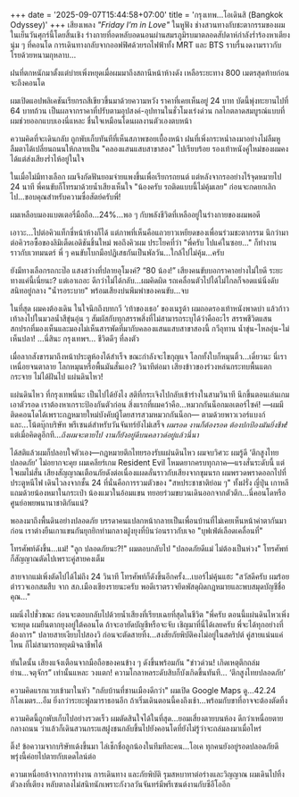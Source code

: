 +++
date = '2025-09-07T15:44:58+07:00'
title = 'กรุงเทพ...โอเดินสิ (Bangkok Odyssey)'
+++
เสียงเพลง *"Friday I’m in Love"* ในหูฟัง ช่างสวนทางกับชะตากรรมของผมในเย็นวันศุกร์นี้โดยสิ้นเชิง ร่างกายที่อดหลับอดนอนผ่านสมรภูมิรบมาตลอดสัปดาห์กำลังร่ำร้องหาเตียงนุ่ม ๆ ที่คอนโด การเดินทางกลับจากออฟฟิศด้วยรถไฟฟ้าทั้ง MRT และ BTS ราบรื่นงดงามราวกับโรยด้วยหนามกุหลาบ...

ฝนที่ตกหนักมาตั้งแต่บ่ายเพิ่งหยุดเมื่อผมมาถึงสถานีหน้าห้างดัง เหลือระยะทาง 800 เมตรสุดท้ายก่อนจะถึงคอนโด

ผมเปิดแอปพลิเคชันเรียกรถสีเขียวขึ้นมาด้วยความหวัง ราคาที่เคยเห็นอยู่ 24 บาท บัดนี้พุ่งทะยานไปที่ 64 บาทถ้วน เป็นผลจากราคาที่ปรับตามอุปสงค์-อุปทานในชั่วโมงเร่งด่วน กลไกตลาดสมบูรณ์แบบที่ผมช่วยออกแบบเองนี่แหละ ชื่นใจเหมือนโดนผลงานตัวเองตบหน้า

ความคิดที่จะเดินกลับ ถูกพับเก็บทันทีที่เห็นสภาพซอยเบื้องหน้า ฝนที่เพิ่งกระหน่ำลงมาอย่างไม่ลืมหูลืมตาได้เปลี่ยนถนนให้กลายเป็น "คลองแสนแสบสาขาสอง" ไปเรียบร้อย รองเท้าหนังคู่ใหม่ของผมคงได้แต่ส่งเสียงร่ำไห้อยู่ในใจ

ในเมื่อไม่มีทางเลือก ผมจึงกัดฟันยอมจ่ายแพงขึ้นเพื่อเรียกรถยนต์ แต่หลังจากรออย่างไร้จุดหมายไป 24 นาที พี่คนขับก็โทรมาด้วยน้ำเสียงเห็นใจ "น้องครับ รถติดแบบนี้ไม่คุ้มเลย" ก่อนจะกดยกเลิกไป...ขอบคุณสำหรับความซื่อสัตย์ครับพี่!

ผมเหลือบมองแบตเตอรี่มือถือ...24%...พอ ๆ กับพลังชีวิตที่เหลืออยู่ในร่างกายของผมพอดี

เอาวะ...ไปต่อคิวแท็กซี่หน้าห้างก็ได้ แต่ภาพที่เห็นคือแถวยาวเหยียดของเพื่อนร่วมชะตากรรม นึกว่ามาต่อคิวรอซื้อของลิมิเต็ดเอดิชันชิ้นใหม่ พอถึงคิวผม ประโยคที่ว่า "พี่ครับ ไปแค่ในซอย..." ก็ทำงานราวกับเวทมนตร์ พี่ ๆ คนขับโบกมือปฏิเสธกันเป็นพัลวัน...ใกล้ไปไม่คุ้ม...ครับ

ยังมีทางเลือกรถกะป๊อ แสงสว่างที่ปลายอุโมงค์? “80 น้อง!” เสียงคนขับบอกราคาอย่างไม่ใยดี ระยะทางแค่นี้เนี่ยนะ? แต่เอาเถอะ ดีกว่าไม่ได้กลับ...ผมคิดผิด รถเคลื่อนตัวไปได้ไม่ไกลก็จอดแน่นิ่งดับสนิทอยู่กลาง "น้ำรอระบาย" พร้อมเสียงบ่นพึมพำของคนขับ...จบ

ในที่สุด ผมคงต้องเดิน ในใจนึกถึงบทกวี ‘เท้าของเธอ’ ของเนรูด้า ผมถอดรองเท้าหนังพาดบ่า แล้วก้าวเท้าลงไปในมวลน้ำสีขุ่นอุ่น ๆ สัมผัสกับทุกสรรพสิ่งที่ไม่สามารถระบุได้ว่าคืออะไร สรรพชีวิตแสนสกปรกที่มองเห็นและมองไม่เห็นสารพัดที่มากับคลองแสนแสบสาขาสองนี้ กวีอุทาน น้ำขุ่น-ไหลอุ่น-ไม่เห็นปลา! …นี่สินะ กรุงเทพฯ… ชีวิตดีๆ ที่ลงตัว

เมื่อลากสังขารมาถึงหน้าประตูห้องได้สำเร็จ ขณะกำลังจะไขกุญแจ โลกทั้งใบก็หมุนติ้ว...เดี๋ยวนะ นี่เราเหนื่อยจนตาลาย โลกหมุนหรือพื้นมันสั่นเอง? วินาทีต่อมา เสียงข้าวของร่วงหล่นกระทบพื้นแตกกระจาย ไม่ได้ฝันไป แผ่นดินไหว!

แผ่นดินไหว ที่กรุงเทพนี่นะ เป็นไปได้ยังไง สติที่กระเจิงไปกลับเข้าร่างในสามวินาที นึกขึ้นตอนเล่นเกมเอาตัวรอด เราต้องหาเกราะป้องกันตัวก่อน สิ่งแรกที่ผมคว้าคือ...หมวกกันน็อกมอเตอร์ไซค์! —ผมมีติดคอนโดได้เพราะกฎหมายใหม่บังคับผู้โดยสารสวมหมวกกันน็อก— ตามด้วยพาวเวอร์แบงก์ และ...โน้ตบุ๊กบริษัท พรีเซนต์สำหรับวันจันทร์ยังไม่เสร็จ *ผมรอด งานก็ต้องรอด ต้องปกป้องมันยิ่งชีพ!* แต่เมื่อคิดดูอีกที...*ถึงผมจะตายไป งานก็ยังอยู่ดีบนคลาวด์อยู่แล้วนี่นา*

ได้สติแล้วผมก็ปลอบใจตัวเอง—กฎหมายตึกไทยรองรับแผ่นดินไหว ผมจบวิศวะ ผมรู้ดี ‘ตึกสูงไทยปลอดภัย’ ไม่อยากจะคุย ผมเคลียร์เกม Resident Evil โหมดยากครบทุกภาค—แรงสั่นระดับนี้ แต่ใจผมไม่สั่น เสียงสัญญาณเตือนภัยดังต่อเนื่องแผดลั่นราวกับเสียงจากขุมนรก ผมพรวดพราดออกไปที่ประตูหนีไฟ เดินไวลงจากชั้น 24 ที่นั่นคือการรวมตัวของ "สหประชาชาติย่อม ๆ" ทั้งฝรั่ง ญี่ปุ่น เกาหลี แถมด้วยน้องหมาในกระเป๋า น้องแมวในอ้อมแขน ทยอยร่วมขบวนเดินออกจากตัวตึก...นี่คอนโดหรือศูนย์อพยพนานาชาติกันแน่?

พอลงมาถึงพื้นดินอย่างปลอดภัย บรรดาคนแปลกหน้ากลายเป็นเพื่อนบ้านที่ไม่เคยเห็นหน้าค่าตากันมาก่อน เราต่างยืนเกาแขนกันยุกยิกท่ามกลางฝูงยุงที่บินว่อนราวกับเจอ "บุฟเฟ่ต์เลือดเคลื่อนที่"

โทรศัพท์ดังขึ้น...แม่! "ลูก ปลอดภัยนะ?!" ผมตอบกลับไป "ปลอดภัยดีแม่ ไม่ต้องเป็นห่วง" โทรศัพท์ก็สัญญาณตัดไปเพราะคู่สายคงเต็ม

สายจากแม่เพิ่งตัดไปได้ไม่ถึง 24 วินาที โทรศัพท์ก็ดังขึ้นอีกครั้ง...เบอร์ไม่คุ้นแฮะ "สวัสดีครับ ผมร้อยตำรวจเอกสมสืบ จาก สภ.เมืองเชียงรายนะครับ พอดีเราตรวจยึดพัสดุผิดกฎหมายและพบสมุดบัญชีชื่อคุณ..."

ผมนิ่งไปชั่วขณะ ก่อนจะตอบกลับไปด้วยน้ำเสียงที่เรียบเฉยที่สุดในชีวิต "พี่ครับ ตอนนี้แผ่นดินไหวเพิ่งจะหยุด ผมยืนตากยุงอยู่ใต้คอนโด ถ้าจะอายัดบัญชีหรือจะจับ เชิญมาที่นี่ได้เลยครับ พี่จะได้ทุกอย่างที่ต้องการ" ปลายสายเงียบไปสองวิ ก่อนจะตัดสายทิ้ง...สงสัยภัยพิบัติคงไม่อยู่ในสคริปต์ คู่สายแน่นแค่ไหน ก็ไม่สามารถหยุดมิจฉาชีพได้

ทันใดนั้น เสียงแจ้งเตือนจากมือถือของคนข้าง ๆ ดังขึ้นพร้อมกัน "ข่าวด่วน! เกิดเหตุตึกถล่มย่าน...จตุจักร” เท่านั้นแหละ วงแตก! ความโกลาหลระดับสิบก็บังเกิดขึ้นทันที… ‘ตึกสูงไทยปลอดภัย’

ความคิดแรกแวบเข้ามาในหัว "กลับบ้านที่ชานเมืองดีกว่า" ผมเปิด Google Maps ดู...42.24 กิโลเมตร...อืม ยิ่งกว่าระยะฟูลมาราธอนอีก ถ้าเริ่มเดินตอนนี้คงถึงเช้า...พร้อมกับขาที่อาจจะต้องตัดทิ้ง

ความคิดนี้ถูกพับเก็บไปอย่างรวดเร็ว ผมตัดสินใจได้ในที่สุด...ยอมเสี่ยงตายบนห้อง ดีกว่าเหนื่อยตายกลางถนน ว่าแล้วก็เดินสวนกระแสฝูงชนกลับขึ้นไปยังคอนโดที่ยังไม่รู้ว่าจะถล่มลงมาเมื่อไหร่

ติ๊ง! ข้อความจากบริษัทเด้งขึ้นมา ไล่เช็กชื่อลูกน้องในทีมทีละคน...โอเค ทุกคนยังอยู่รอดปลอดภัยดี พรุ่งนี้ค่อยไปตายกับเดดไลน์ต่อ

ความเหนื่อยล้าจากการทำงาน การเดินทาง และภัยพิบัติ รุมสหบาทาต่อร่างและวิญญาณ ผมเดินไปทิ้งตัวลงที่เตียง หลับตาลงไม่สนิทนักเพราะกังวลวันจันทร์มีพรีเซนต์งานกับซีอีโออีก